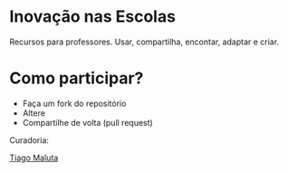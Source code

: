 # Inovação nas Escolas 
 
Recursos para professores.
Usar, compartilha, encontar, adaptar e criar.

# Como participar?

- Faça um fork do repositório
- Altere 
- Compartilhe de volta (pull request)

Curadoria:

[Tiago Maluta](tiago.maluta@gmail.com)
